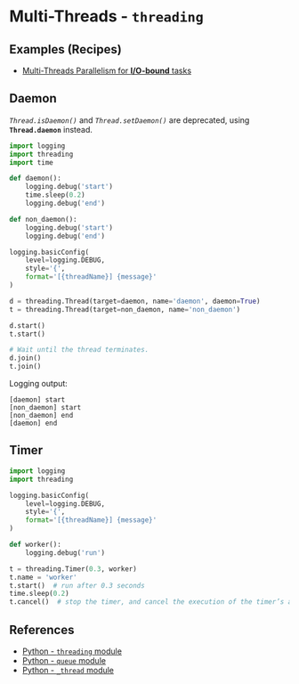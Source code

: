 # Multi-Threads - `threading`

## Examples (Recipes)

- [Multi-Threads Parallelism for **I/O-bound** tasks](https://leven-cn.github.io/python-cookbook/recipes/core/multi_threads)

## Daemon

*`Thread.isDaemon()`* and *`Thread.setDaemon()`* are deprecated, using **`Thread.daemon`** instead.

```python
import logging
import threading
import time

def daemon():
    logging.debug('start')
    time.sleep(0.2)
    logging.debug('end')

def non_daemon():
    logging.debug('start')
    logging.debug('end')

logging.basicConfig(
    level=logging.DEBUG,
    style='{',
    format='[{threadName}] {message}'
)

d = threading.Thread(target=daemon, name='daemon', daemon=True)
t = threading.Thread(target=non_daemon, name='non_daemon')

d.start()
t.start()

# Wait until the thread terminates.
d.join()
t.join()
```

Logging output:

```plaintext
[daemon] start
[non_daemon] start
[non_daemon] end
[daemon] end
```

## Timer

```python
import logging
import threading

logging.basicConfig(
    level=logging.DEBUG,
    style='{',
    format='[{threadName}] {message}'
)

def worker():
    logging.debug('run')

t = threading.Timer(0.3, worker)
t.name = 'worker'
t.start()  # run after 0.3 seconds
time.sleep(0.2)
t.cancel()  # stop the timer, and cancel the execution of the timer’s action.
```

## References

- [Python - `threading` module](https://docs.python.org/3/library/threading.html)
- [Python - `queue` module](https://docs.python.org/3/library/queue.html)
- [Python - `_thread` module](https://docs.python.org/3/library/_thread.html)
